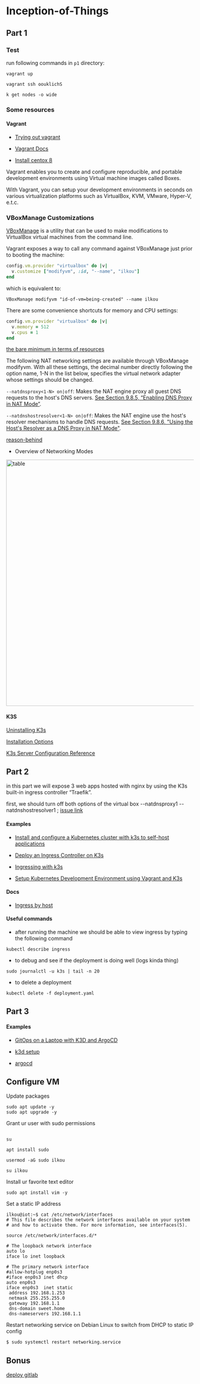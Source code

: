 # Inception-of-Things

## Part 1

### Test

run following commands in `p1` directory:

`vagrant up`

`vagrant ssh oouklichS`

`k get nodes -o wide`

### Some resources

#### Vagrant

- [Trying out vagrant](https://github.com/ilkou/vagrant_getting_started)

- [Vagrant Docs](https://www.vagrantup.com/docs/provisioning/shell#env)

- [Install centox 8](https://computingforgeeks.com/run-centos-8-vm-using-vagrant-on-kvm-virtualbox-vmware-parallels/)

Vagrant enables you to create and configure reproducible, and portable development environments using Virtual machine images called Boxes.

With Vagrant, you can setup your development environments in seconds on various virtualization platforms such as VirtualBox, KVM, VMware, Hyper-V, e.t.c.

### VBoxManage Customizations

[VBoxManage](https://www.virtualbox.org/manual/ch08.html) is a utility that can be used to make modifications to VirtualBox virtual machines from the command line.

Vagrant exposes a way to call any command against VBoxManage just prior to booting the machine:

```ruby
config.vm.provider "virtualbox" do |v|
  v.customize ["modifyvm", :id, "--name", "ilkou"]
end
```

which is equivalent to:

```shell
VBoxManage modifyvm "id-of-vm=being-created" --name ilkou
```

There are some convenience shortcuts for memory and CPU settings:

```ruby
config.vm.provider "virtualbox" do |v|
  v.memory = 512
  v.cpus = 1
end
```

[the bare minimum in terms of resources](https://rancher.com/docs/k3s/latest/en/installation/installation-requirements/#hardware)

The following NAT networking settings are available through VBoxManage modifyvm. With all these settings, the decimal number directly following the option name, 1-N in the list below, specifies the virtual network adapter whose settings should be changed.

`--natdnsproxy<1-N> on|off`: Makes the NAT engine proxy all guest DNS requests to the host's DNS servers. [See Section 9.8.5, “Enabling DNS Proxy in NAT Mode”](https://www.virtualbox.org/manual/ch09.html#nat-adv-dns).

`--natdnshostresolver<1-N> on|off`: Makes the NAT engine use the host's resolver mechanisms to handle DNS requests. [See Section 9.8.6, "Using the Host's Resolver as a DNS Proxy in NAT Mode"](https://www.virtualbox.org/manual/ch09.html#nat_host_resolver_proxy).

[reason-behind](https://www.vagrantup.com/docs/providers/virtualbox/common-issues#dns-not-working)

- Overview of Networking Modes

<img width="661" alt="table" src="https://user-images.githubusercontent.com/48165230/137567878-d41744ad-dad9-4c71-a072-b670d66a0646.png">

#### K3S

[Uninstalling K3s](https://rancher.com/docs/k3s/latest/en/installation/uninstall/)

[Installation Options](https://rancher.com/docs/k3s/latest/en/installation/install-options/)

[K3s Server Configuration Reference](https://rancher.com/docs/k3s/latest/en/installation/install-options/server-config/)

## Part 2

in this part we will expose 3 web apps hosted with nginx by using the K3s built-in ingress controller “Traefik”.

first, we should turn off both options of the virtual box --natdnsproxy1 --natdnshostresolver1 ; [issue link](https://githubmemory.com/repo/k3s-io/k3s/issues/4026)

#### Examples

- [Install and configure a Kubernetes cluster with k3s to self-host applications](<https://kauri.io/#collections/Build%20your%20very%20own%20self-hosting%20platform%20with%20Raspberry%20Pi%20and%20Kubernetes/(38)-install-and-configure-a-kubernetes-cluster-w/>)

- [Deploy an Ingress Controller on K3s](https://rancher.com/blog/2020/deploy-an-ingress-controllers)

- [Ingressing with k3s](https://carpie.net/articles/ingressing-with-k3s)

- [Setup Kubernetes Development Environment using Vagrant and K3s](https://berviantoleo.medium.com/setup-kubernetes-development-environment-using-vagrant-and-k3s-9d3273589c44)

#### Docs

- [Ingress by host](https://kubernetes.io/fr/docs/concepts/services-networking/ingress/#fanout-simple)

#### Useful commands

- after running the machine we should be able to view ingress by typing the following command

`kubectl describe ingress`

- to debug and see if the deployment is doing well (logs kinda thing)

`sudo journalctl -u k3s | tail -n 20`

- to delete a deployment

`kubectl delete -f deployment.yaml`

## Part 3

#### Examples

- [GitOps on a Laptop with K3D and ArgoCD](https://en.sokube.ch/post/gitops-on-a-laptop-with-k3d-and-argocd-1)

- [k3d setup](https://github.com/iwilltry42/k3d-demo)

- [argocd](https://tanzu.vmware.com/developer/guides/argocd-gs/)

## Configure VM

Update packages

```shell
sudo apt update -y
sudo apt upgrade -y
```

Grant ur user with sudo permissions

```shell

su

apt install sudo

usermod -aG sudo ilkou

su ilkou

```

Install ur favorite text editor

```shell
sudo apt install vim -y
```

Set a static IP address

```console
ilkou@iot:~$ cat /etc/network/interfaces
# This file describes the network interfaces available on your system
# and how to activate them. For more information, see interfaces(5).

source /etc/network/interfaces.d/*

# The loopback network interface
auto lo
iface lo inet loopback

# The primary network interface
#allow-hotplug enp0s3
#iface enp0s3 inet dhcp
auto enp0s3
iface enp0s3  inet static
 address 192.168.1.253
 netmask 255.255.255.0
 gateway 192.168.1.1
 dns-domain sweet.home
 dns-nameservers 192.168.1.1
```

Restart networking service on Debian Linux to switch from DHCP to static IP config

```console
$ sudo systemctl restart networking.service
```

## Bonus

[deploy gitlab](https://docs.gitlab.com/charts/installation/deployment.html)
